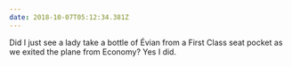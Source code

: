 ```yaml
---
date: 2018-10-07T05:12:34.381Z
---
```

Did I just see a lady take a bottle of Évian from a First Class seat pocket as we exited the plane from Economy? Yes I did.
